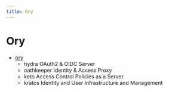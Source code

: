 ```yaml
---
title: Ory
---
```


# Ory

- [ory](https://github.com/ory)
  - hydra
    OAuth2 & OIDC Server
  - oathkeeper
    Identity & Access Proxy
  - keto
    Access Control Policies as a Server
  - kratos
    Identity and User Infrastructure and Management
